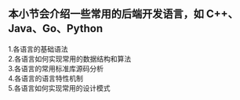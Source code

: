 ## 本小节会介绍一些常用的后端开发语言，如 C++、Java、Go、Python
1.各语言的基础语法  
2.各语言如何实现常用的数据结构和算法  
3.各语言的常用标准库源码分析  
4.各语言的语言特性机制  
5.各语言如何实现常用的设计模式  
